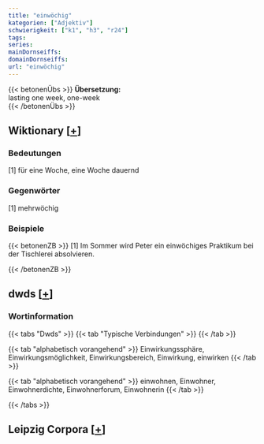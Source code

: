 ```yaml
---
title: "einwöchig"
kategorien: ["Adjektiv"]
schwierigkeit: ["k1", "h3", "r24"]
tags:
series:
mainDornseiffs:
domainDornseiffs:
url: "einwöchig"
---
```


{{< betonenÜbs >}}
**Übersetzung:**  
lasting one week, one-week  
{{< /betonenÜbs >}}

## Wiktionary [[+](https://de.wiktionary.org/wiki/einwöchig)]

### Bedeutungen
[1] für eine Woche, eine Woche dauernd  

### Gegenwörter
[1] mehrwöchig  

### Beispiele
{{< betonenZB >}}
[1] Im Sommer wird Peter ein einwöchiges Praktikum bei der Tischlerei absolvieren.  

{{< /betonenZB >}}


## dwds [[+](https://www.dwds.de/wb/einwöchig)]

### Wortinformation
{{< tabs "Dwds" >}}
{{< tab "Typische Verbindungen" >}}
{{< /tab >}}

{{< tab "alphabetisch vorangehend" >}}
Einwirkungssphäre, Einwirkungsmöglichkeit, Einwirkungsbereich, Einwirkung, einwirken
{{< /tab >}}

{{< tab "alphabetisch vorangehend" >}}
einwohnen, Einwohner, Einwohnerdichte, Einwohnerforum, Einwohnerin
{{< /tab >}}

{{< /tabs >}}

## Leipzig Corpora [[+](https://corpora.uni-leipzig.de/en/res?word=einwöchig&corpusId=deu_newscrawl-public_2018)]

